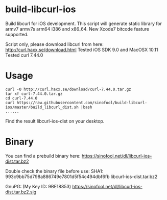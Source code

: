 build-libcurl-ios
=================
Build libcurl for iOS development.
This script will generate static library for armv7 armv7s arm64 i386 and x86_64.
New Xcode7 bitcode feature supported.

Script only, please download libcurl from here: http://curl.haxx.se/download.html
Tested iOS SDK 9.0 and MacOSX 10.11
Tested curl 7.44.0

Usage
=================
```
curl -O http://curl.haxx.se/download/curl-7.44.0.tar.gz
tar xf curl-7.44.0.tar.gz
cd curl-7.44.0
curl https://raw.githubusercontent.com/sinofool/build-libcurl-ios/master/build_libcurl_dist.sh |bash
......
```
Find the result libcurl-ios-dist on your desktop.


Binary
=================
You can find a prebuild binary here: https://sinofool.net/dl/libcurl-ios-dist.tar.bz2

Double check the binary file before use:
SHA1:
993c9bb75d798a886749e7801d5f54c494dbf6fb  libcurl-ios-dist.tar.bz2

GnuPG: (My Key ID: 9BE18853)
https://sinofool.net/dl/libcurl-ios-dist.tar.bz2.sig

